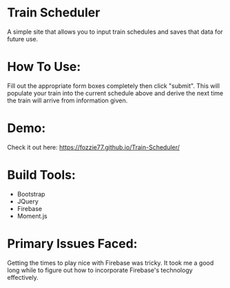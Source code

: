 # Train Scheduler

A simple site that allows you to input train schedules and saves that data for future use.

# How To Use:

Fill out the appropriate form boxes completely then click "submit". This will populate your train into the current schedule above and derive the next time the train will arrive from information given.

# Demo:

Check it out here: https://fozzie77.github.io/Train-Scheduler/

# Build Tools:

* Bootstrap
* JQuery
* Firebase
* Moment.js

# Primary Issues Faced:

Getting the times to play nice with Firebase was tricky. It took me a good long while to figure out how to incorporate Firebase's technology effectively.
